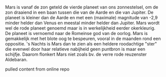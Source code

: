 Mars is vanaf de zon geteld de vierde planeet van ons zonnestelsel, om de zon draaiend in een baan tussen die van de Aarde en die van Jupiter. 
De planeet is kleiner dan de Aarde en met een (maximale) magnitude van -2,9 minder helder dan Venus en meestal minder helder dan Jupiter. 
Mars wordt wel de rode planeet genoemd maar is in werkelijkheid eerder okerkleurig. 
De planeet is vernoemd naar de Romeinse god van de oorlog. 
Mars is gemakkelijk met het blote oog te bespeuren, vooral in de maanden rond een oppositie. 
's Nachts is Mars dan te zien als een heldere roodachtige "ster" die evenwel door haar relatieve nabijheid geen puntbron is maar een schijfje. 
Daarom flonkert Mars niet zoals bv. de verre rode reuzenster Aldebaran.

pulled content from online repo